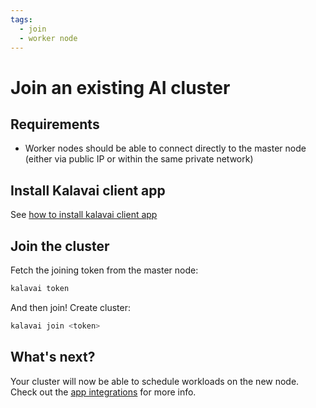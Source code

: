 ```yaml
---
tags:
  - join
  - worker node
---
```


# Join an existing AI cluster

## Requirements

* Worker nodes should be able to connect directly to the master node (either via public IP or within the same private network)

## Install Kalavai client app

See [how to install kalavai client app](install_client.md)

## Join the cluster

Fetch the joining token from the master node:
```bash
kalavai token
```

And then join!
Create cluster:
```bash
kalavai join <token>
```

## What's next?

Your cluster will now be able to schedule workloads on the new node. Check out the [app integrations](install_apps.md) for more info.
